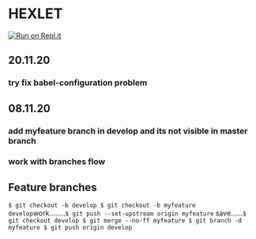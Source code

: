 # HEXLET

[![Run on Repl.it](https://repl.it/badge/github/kuklinv/HEXLET)](https://repl.it/github/kuklinv/HEXLET)

## 20.11.20

### try fix babel-configuration problem

## 08.11.20

### add myfeature branch in develop and its not visible in master branch

### work with branches flow

## Feature branches

`$ git checkout -b develop $ git checkout -b myfeature develop`work........`$ git push --set-upstream origin myfeature`
save......`$ git checkout develop $ git merge --no-ff myfeature $ git branch -d myfeature $ git push origin develop`
